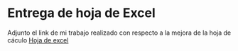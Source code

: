 # Entrega de hoja de Excel

Adjunto el link de mi trabajo realizado con respecto a la mejora de la hoja de cáculo
[Hoja de excel](https://docs.google.com/spreadsheets/d/1TMu6g578YYKOLMUuGioPDdeXikNvvuL8n6XoxEbHBJI/edit?usp=sharing)